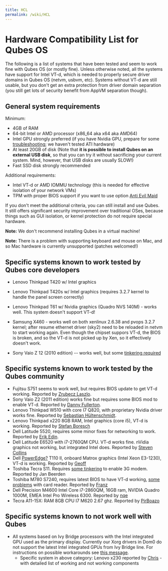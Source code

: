 ```yaml
---
title: HCL
permalink: /wiki/HCL
---
```


Hardware Compatibility List for Qubes OS
========================================

The following is a list of systems that have been tested and seem to work fine with Qubes OS (or mostly fine). Unless otherwise noted, all the systems have support for Intel VT-d, which is needed to properly secure driver domains in Qubes OS (netvm, usbvm, etc). Systems without VT-d are still usable, but you don't get an extra protection from driver domain separation (you still get lots of security benefit from AppVM separation though).

General system requirements
---------------------------

Minimum:

-   4GB of RAM
-   64-bit Intel or AMD processor (x86\_64 aka x64 aka AMD64)
-   Intel GPU strongly preferred (if you have Nvidia GPU, prepare for some [troubleshooting](/wiki/InstallNvidiaDriver); we haven't tested ATI hardware)
-   At least 20GB of disk (Note that **it is possible to install Qubes on an external USB disk**, so that you can try it without sacrificing your current system. Mind, however, that USB disks are usually SLOW!)
-   Fast SSD disk strongly recommended

Additional requirements:

-   Intel VT-d or AMD IOMMU technology (this is needed for effective isolation of your network VMs)
-   TPM with proper BIOS support if you want to use option [​Anti Evil Maid](http://theinvisiblethings.blogspot.com/2011/09/anti-evil-maid.html)

If you don't meet the additional criteria, you can still install and use Qubes. It still offers significant security improvement over traditional OSes, because things such as GUI isolation, or kernel protection do not require special hardware.

**Note:** We don't recommend installing Qubes in a virtual machine!

**Note:** There is a problem with supporting keyboard and mouse on Mac, and so Mac hardware is currently unsupported (patches welcomed!)

Specific systems known to work tested by Qubes core developers
--------------------------------------------------------------

-   Lenovo Thinkpad T420 w/ Intel graphics
-   Lenovo Thinkpad T420s w/ Intel graphics (requires 3.2.7 kernel to handle the panel screen correctly)
-   Lenovo Thinkpad T61 w/ Nvidia graphics (Quadro NVS 140M) - works well. This system doesn't support VT-d!

-   Samsung X460 - works well on both xenlinux 2.6.38 and pvops 3.2.7 kernel; after resume ethernet driver (sky2) need to be reloaded in netvm to start working again. Even though the chipset suppors VT-d, the BIOS is broken, and so the VT-d is not picked up by Xen, so it effectively doesn't work.

-   Sony Vaio Z 12 (2010 edition) -- works well, but some [tinkering required](/wiki/SonyVaioTinkering)

Specific systems known to work tested by the Qubes community
------------------------------------------------------------

-   Fujitsu S751 seems to work well, but requires BIOS update to get VT-d working. Reported by [​Zrubecz Laszlo](https://groups.google.com/forum/#!msg/qubes-devel/xoyNCigBvFE/ER61L6TbVpwJ).
-   Sony Vaio Z2 (2011 edition) works fine but requires some BIOS mod to enable VT-d. Reported by [​Danny Fullerton](https://groups.google.com/d/msg/qubes-devel/xoyNCigBvFE/fkC6em-Wqd0J).
-   Lenovo Thinkpad W510 with core I7 Q820, with proprietary Nvidia driver works fine. Reported by [​Sebastian Hültenschmidt](https://groups.google.com/forum/#!msg/qubes-devel/TgDWwBs36yA/IUFZPHs716cJ).
-   Lenovo Thinkpad x220 8GB RAM, Intel graphics (core i5), VT-d is working. Reported by [​Stefan Boresch](https://groups.google.com/group/qubes-devel/msg/f41578eef913446a)
-   Dell Latitude 5520, requires some minor fixes for networking to work. Reported by [​Erik Edin](https://groups.google.com/group/qubes-devel/msg/7418e7084c2de99f?hl=en).
-   Dell Latitude E6520 with i7-2760QM CPU. VT-d works fine. nVidia graphics not working, but integrated Intel does. Reported by [​Steven Collins](https://groups.google.com/group/qubes-devel/msg/340afc6fc2d06d0e)
-   Dell [PowerEdge?](/wiki/PowerEdge) T110 II, onboard Matrox graphics (Intel Xeon E3-1230), VT-d is working. Reported by [​Geoff](https://groups.google.com/group/qubes-devel/msg/8a894915909eeaee)
-   Toshiba Tecra S11. Requires [​some tinkering](https://groups.google.com/group/qubes-devel/browse_thread/thread/fdec0ec165a87726) to enable 3G modem. Reported by Jan Beerden
-   Toshiba M780 S7240, requires latest BIOS to have VT-d working, [​some problems](https://groups.google.com/group/qubes-devel/browse_thread/thread/2b89d2dc5f999ab7) with card reader. Reported by [​Franz](https://groups.google.com/group/qubes-devel/browse_thread/thread/66e97c990a08d8e2)
-   Dell Precision M4600 Intel Core i7-2860QM, 16GB ram, NVIDIA Quadro 1000M, EMEA Intel Pro Wireless 6300. Reported by [​nqe](https://groups.google.com/group/qubes-devel/browse_thread/thread/ddf35d12a35f96a3)
-   Tecra A11-15X: RAM 8GB CPU I7 M620 2.67 ghz. Reported by [​PirBoazo](https://groups.google.com/group/qubes-devel/browse_thread/thread/c0d5f6a33d672b62)

Specific systems known to not work well with Qubes
--------------------------------------------------

-   All systems based on Ivy Bridge processors with the Intel integrated GPU used as the primary display. Currently our Xorg drivers in Dom0 do not support the latest Intel integrated GPUs from Ivy Bridge line. For instructions on possible workarounds see [​this message](https://groups.google.com/d/msg/qubes-devel/XN6JrEXVOVA/GMTjUM2J6QEJ).
    -   Specific system in above category: Lenovo x230 reported by [​Chris](https://groups.google.com/d/msg/qubes-devel/XN6JrEXVOVA/lkxGRA00EqgJ) - with detailed list of working and not working components

